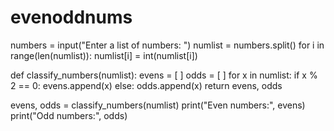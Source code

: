 # evenoddnums
numbers = input("Enter a list of numbers: ")
numlist = numbers.split()
for i in range(len(numlist)):
    numlist[i] = int(numlist[i])
    
def classify_numbers(numlist):
    evens = [ ]
    odds = [ ]
    for x in numlist:
        if x % 2 == 0:
            evens.append(x)
        else:
            odds.append(x)
    return evens, odds

evens, odds = classify_numbers(numlist)
print("Even numbers:", evens)
print("Odd numbers:", odds)
